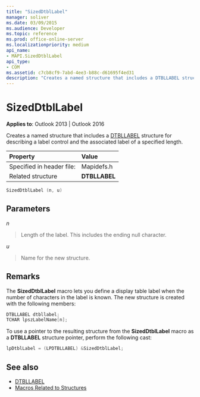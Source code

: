 ```yaml
---
title: "SizedDtblLabel"
manager: soliver
ms.date: 03/09/2015
ms.audience: Developer
ms.topic: reference
ms.prod: office-online-server
ms.localizationpriority: medium
api_name:
- MAPI.SizedDtblLabel
api_type:
- COM
ms.assetid: c7cb8cf9-7abd-4ee3-b88c-d61695f4ed31
description: "Creates a named structure that includes a DTBLLABEL structure for describing a label control and the associated label of a specified length."
---
```


# SizedDtblLabel

**Applies to**: Outlook 2013 | Outlook 2016 
  
Creates a named structure that includes a [DTBLLABEL](dtbllabel.md) structure for describing a label control and the associated label of a specified length. 
  
|Property |Value |
|:-----|:-----|
|Specified in header file:  <br/> |Mapidefs.h  <br/> |
|Related structure  <br/> |**DTBLLABEL** <br/> |
   
```cpp
SizedDtblLabel (n, u)
```

## Parameters

_n_
  
> Length of the label. This includes the ending null character. 
    
_u_
  
> Name for the new structure.
    
## Remarks

The **SizedDtblLabel** macro lets you define a display table label when the number of characters in the label is known. The new structure is created with the following members: 
  
```cpp
DTBLLABEL dtbllabel;
TCHAR lpszLabelName[n];
```

To use a pointer to the resulting structure from the **SizedDtblLabel** macro as a **DTBLLABEL** structure pointer, perform the following cast: 
  
```cpp
lpDtblLabel = (LPDTBLLABEL) &SizedDtblLabel;
```

## See also

- [DTBLLABEL](dtbllabel.md)
- [Macros Related to Structures](macros-related-to-structures.md)

